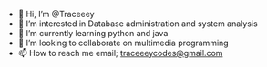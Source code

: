 - 👋 Hi, I’m @Traceeey
- 👀 I’m interested in Database administration and system analysis
- 🌱 I’m currently learning python and java
- 💞️ I’m looking to collaborate on multimedia programming
- 📫 How to reach me email; traceeeycodes@gmail.com

<!---
Traceeey/Traceeey is a ✨ special ✨ repository because its `README.md` (this file) appears on your GitHub profile.
You can click the Preview link to take a look at your changes.
--->

